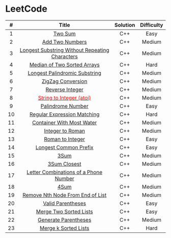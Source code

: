 # LeetCode

|  #   |                            Title                             | Solution | Difficulty |
| :--: | :----------------------------------------------------------: | :------: | :--------: |
|  1   | [Two Sum](https://github.com/crossoverpptx/LeetCode/blob/main/1.%20Two%20Sum) |   C++    |    Easy    |
|  2   | [Add Two Numbers](https://github.com/crossoverpptx/LeetCode/blob/main/2.%20Add%20Two%20Numbers) |   C++    |   Medium   |
|  3   | [Longest Substring Without Repeating Characters](https://github.com/crossoverpptx/LeetCode/blob/main/3.%20Longest%20Substring%20Without%20Repeating%20Characters) |   C++    |   Medium   |
|  4   | [Median of Two Sorted Arrays](https://github.com/crossoverpptx/LeetCode/blob/main/4.%20Median%20of%20Two%20Sorted%20Arrays) |   C++    |    Hard    |
|  5   | [Longest Palindromic Substring](https://github.com/crossoverpptx/LeetCode/blob/main/5.%20Longest%20Palindromic%20Substring) |   C++    |   Medium   |
|  6   | [ZigZag Conversion](https://github.com/crossoverpptx/LeetCode/tree/main/6.%20ZigZag%20Conversion) |   C++    |   Medium   |
|  7   | [Reverse Integer](https://github.com/crossoverpptx/LeetCode/tree/main/7.%20Reverse%20Integer) |   C++    |   Medium   |
|  8   | [<font color="red">String to Integer (atoi)</font>](https://github.com/crossoverpptx/LeetCode/tree/main/8.%20String%20to%20Integer%20(atoi)) |   C++    |   Medium   |
|  9   | [Palindrome Number](https://github.com/crossoverpptx/LeetCode/tree/main/9.%20Palindrome%20Number) |   C++    |    Easy    |
|  10  | [Regular Expression Matching](https://github.com/crossoverpptx/LeetCode/tree/main/10.%20Regular%20Expression%20Matching) |   C++    |    Hard    |
|  11  | [Container With Most Water](https://github.com/crossoverpptx/LeetCode/tree/main/11.%20Container%20With%20Most%20Water) |   C++    |   Medium   |
|  12  | [Integer to Roman](https://github.com/crossoverpptx/LeetCode/tree/main/12.%20Integer%20to%20Roman) |   C++    |   Medium   |
|  13  | [Roman to Integer](https://github.com/crossoverpptx/LeetCode/tree/main/13.%20Roman%20to%20Integer) |   C++    |    Easy    |
|  14  | [Longest Common Prefix](https://github.com/crossoverpptx/LeetCode/tree/main/14.%20Longest%20Common%20Prefix) |   C++    |    Easy    |
|  15  | [3Sum](https://github.com/crossoverpptx/LeetCode/tree/main/15.%203Sum) |   C++    |   Medium   |
|  16  | [3Sum Closest](https://github.com/crossoverpptx/LeetCode/tree/main/16.%203Sum%20Closest) |   C++    |   Medium   |
|  17  | [Letter Combinations of a Phone Number](https://github.com/crossoverpptx/LeetCode/tree/main/17.%20Letter%20Combinations%20of%20a%20Phone%20Number) |   C++    |   Medium   |
|  18  | [4Sum](https://github.com/crossoverpptx/LeetCode/tree/main/18.%204Sum) |   C++    |   Medium   |
|  19  | [Remove Nth Node From End of List](https://github.com/crossoverpptx/LeetCode/tree/main/19.%20Remove%20Nth%20Node%20From%20End%20of%20List) |   C++    |   Medium   |
|  20  | [Valid Parentheses](https://github.com/crossoverpptx/LeetCode/tree/main/20.%20Valid%20Parentheses) |   C++    |    Easy    |
|  21  | [Merge Two Sorted Lists](https://github.com/crossoverpptx/LeetCode/tree/main/21.%20Merge%20Two%20Sorted%20Lists) |   C++    |    Easy    |
|  22  | [Generate Parentheses](https://github.com/crossoverpptx/LeetCode/tree/main/22.%20Generate%20Parentheses) |   C++    |   Medium   |
|  23  | [Merge k Sorted Lists](https://github.com/crossoverpptx/LeetCode/tree/main/23.%20Merge%20k%20Sorted%20Lists) |   C++    |    Hard    |

